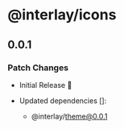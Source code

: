 # @interlay/icons

## 0.0.1

### Patch Changes

- Initial Release 🎉

- Updated dependencies []:
  - @interlay/theme@0.0.1
